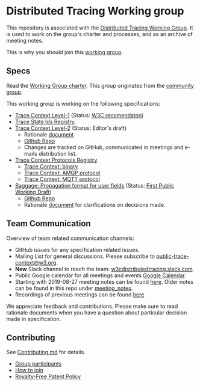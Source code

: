 # Distributed Tracing Working group

This repository is associated with the [Distributed Tracing Working
Group](https://www.w3.org/2018/distributed-tracing/). It is used to work on
the group's charter and processes, and as an archive of meeting notes.

This is why you should join this [working group](WELCOME.md).

## Specs

Read the [Working Group charter](https://www.w3.org/2020/08/distributed-tracing-wg-charter.html). This group originates from the [community group](https://www.w3.org/community/trace-context/).

This working group is working on the following specifications:

- [Trace Context Level-1](https://www.w3.org/TR/trace-context-1/)
  (Status: [W3C recomendaton](https://www.w3.org/2017/Process-20170301/#rec-publication))
- [Trace State Ids Registry](https://github.com/w3c/trace-state-ids-registry).
- [Trace Context Level-2](https://www.w3.org/TR/trace-context-1/)
  (Status: Editor's draft)
  - Rationale [document](https://github.com/w3c/trace-context/blob/master/http_header_format_rationale.md)
  - [Github Repo](https://github.com/w3c/trace-context)
  - Changes are tracked on GitHub, communicated in meetings and e-mails
    distribution list.
- [Trace Context Protocols Registry](https://w3c.github.io/trace-context-protocols-registry/)
  - [Trace Context: binary](https://w3c.github.io/trace-context-binary/)
  - [Trace Context: AMQP protocol](https://w3c.github.io/trace-context-amqp/)
  - [Trace Context: MQTT protocol](https://w3c.github.io/trace-context-mqtt/)
- [Baggage: Propagation format for user fields](https://www.w3.org/TR/baggage/)
  (Status: [First Public Working Draft](https://www.w3.org/2017/Process-20170301/#first-wd))
  - [Github Repo](https://github.com/w3c/baggage)
  - Rationale
[document](https://github.com/w3c/baggage/blob/master/baggage/HTTP_HEADER_FORMAT_RATIONALE.md) for
clarifications on decisions made.

## Team Communication

Overview of team related communication channels:

- GitHub issues for any specification related issues.
- Mailing List for general discussions. Please subscribe to
  [public-trace-context@w3.org](http://lists.w3.org/Archives/Public/public-trace-context/).
- **New** Slack channel to reach the team:
  [w3cdistributedtracing.slack.com](https://w3cdistributedtracing.slack.com).
- Public Google calendar for all meetings and events [Google
  Calendar](https://calendar.google.com/calendar/embed?src=dynatrace.com_5a09qhua6fh7jb23h7vdjg6veg%40group.calendar.google.com).
- Starting with 2019-08-27 meeting notes can be found [here](https://docs.google.com/document/d/12AAIbnkt_AH1YjZwUwxirX_7WA7aWOSXpDweCgfqIiQ/edit?usp=sharing). Older notes can be found in this repo under [meeting_notes](./meeting_notes).
- Recordings of previous meetings can be found [here](https://drive.google.com/drive/folders/1MQ-XnXVGjux2KH7FPp7mFGRDZHCx_HMH?usp=sharing)

We appreciate feedback and contributions. Please make sure to read rationale documents when you have a question about particular
decision made in specification.

## Contributing

See [Contributing.md](CONTRIBUTING.md) for details.

- [Group participants](https://www.w3.org/2000/09/dbwg/details?group=108594&order=org&public=1)
- [How to join](https://www.w3.org/2004/01/pp-impl/108594/join)
- [Royalty-Free Patent Policy](https://www.w3.org/2004/01/pp-impl/108594/status)
